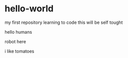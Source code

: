 # hello-world
my first repository
learning to code
this will be self tought

hello humans

robot here

i like tomatoes


